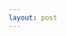 ```yaml
---
layout: post
---
```


<matrix-live homeserver="https://matrix.org"
             room="!LWntBQsMVYDKoHnoXK:matrix.org"
             initial-load="60"></matrix-live>
